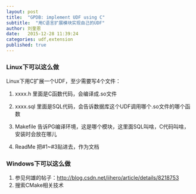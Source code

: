```yaml
---
layout: post
title:  "GPDB: implement UDF using C"
subtitle:  "用C语言扩展模块实现自己的UDF"
author: 刘奎恩
date:   2015-12-28 11:39:24
categories: udf,extension
published: true
---
```


### Linux下可以这么做

Linux下用C扩展一个UDF，至少需要写4个文件：

1. xxxx.h
  里面是C函数代码，会编译成.so文件

2. xxxx.sql
  里面是SQL代码，会告诉数据库这个UDF调用哪个.so文件的哪个函数

3. Makefile
  告诉PG编译环境，这是哪个模块，这里面SQL叫啥，C代码叫啥，安装时会放在哪儿

4. ReadMe
  把#1~#3贴进去，作为文档

### Windows下可以这么做

  1. 参见何雄的帖子：http://blog.csdn.net/iihero/article/details/8218753
  2. 搜索CMake相关技术
